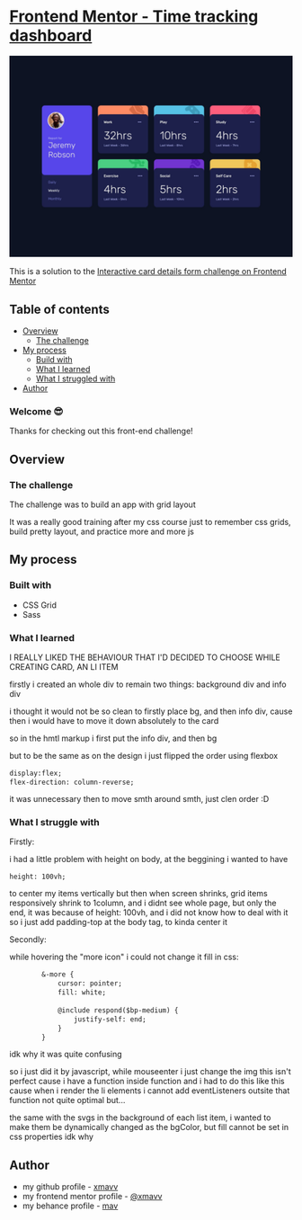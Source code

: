 # [Frontend Mentor - Time tracking dashboard](https://time-tracking-dashboard-xmavv.netlify.app)

![Design preview for the Time tracking dashboard coding challenge](./design/desktop-design.jpg)

This is a solution to the [Interactive card details form challenge on Frontend Mentor](https://www.frontendmentor.io/challenges/time-tracking-dashboard-UIQ7167Jw/hub)

## Table of contents

- [Overview](#overview)
    - [The challenge](#the-challenge)
- [My process](#my-process)
    - [Build with](#built-with)
    - [What I learned](#what-i-learned)
    - [What I struggled with](#what-i-struggle-with)
- [Author](#author)

### Welcome 😎

Thanks for checking out this front-end challenge!

## Overview

### The challenge

The challenge was to build an app with grid layout

It was a really good training after my css course just to remember css grids, build pretty layout, and practice more and more js

## My process

### Built with

- CSS Grid
- Sass

### What I learned

I REALLY LIKED THE BEHAVIOUR THAT I'D DECIDED TO CHOOSE WHILE CREATING CARD, AN LI ITEM

firstly i created an whole div to remain two things:
background div and info div

i thought it would not be so clean to firstly place bg, and then info div, cause then i would have to
move it down absolutely to the card

so in the hmtl markup i first put the info div, and then bg

but to be the same as on the design i just flipped the order using flexbox

```
display:flex;
flex-direction: column-reverse;
```

it was unnecessary then to move smth around smth, just clen order :D

### What I struggle with

Firstly:

i had a little problem with height on body, at the beggining i wanted to have

```
height: 100vh;
```

to center my items vertically
but then when screen shrinks, grid items responsively shrink to 1column, and i didnt see
whole page, but only the end, it was because of height: 100vh, and i did not know how to 
deal with it
so i just add padding-top at the body tag, to kinda center it

Secondly:

while hovering the "more icon" i could not change it fill in css: 

```
        &-more {
            cursor: pointer;
            fill: white;

            @include respond($bp-medium) {
                justify-self: end;
            }
        }
```

idk why it was quite confusing

so i just did it by javascript, while mouseenter i just change the img
this isn't perfect cause i have a function inside function and i had to do this like this
cause when i render the li elements i cannot add eventListeners outsite that function
not quite optimal but...

the same with the svgs in the background of each list item, i wanted to make them be dynamically changed as the bgColor, but fill cannot be set in css properties idk why

## Author

- my github profile - [xmavv](https://github.com/xmavv)
- my frontend mentor profile - [@xmavv](https://www.frontendmentor.io/profile/xmavv)
- my behance profile - [mav](https://www.behance.net/mavrgb)